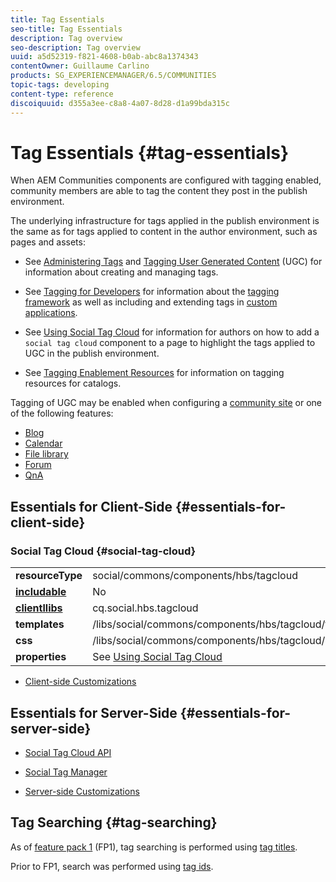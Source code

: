 ```yaml
---
title: Tag Essentials
seo-title: Tag Essentials
description: Tag overview
seo-description: Tag overview
uuid: a5d52319-f821-4608-b0ab-abc8a1374343
contentOwner: Guillaume Carlino
products: SG_EXPERIENCEMANAGER/6.5/COMMUNITIES
topic-tags: developing
content-type: reference
discoiquuid: d355a3ee-c8a8-4a07-8d28-d1a99bda315c
---
```


# Tag Essentials {#tag-essentials}

When AEM Communities components are configured with tagging enabled, community members are able to tag the content they post in the publish environment.

The underlying infrastructure for tags applied in the publish environment is the same as for tags applied to content in the author environment, such as pages and assets:

* See [Administering Tags](../../help/sites-administering/tags.md) and [Tagging User Generated Content](tag-ugc.md) (UGC) for information about creating and managing tags.

* See [Tagging for Developers](../../help/sites-developing/tags.md) for information about the [tagging framework](../../help/sites-developing/framework.md) as well as including and extending tags in [custom applications](../../help/sites-developing/building.md).

* See [Using Social Tag Cloud](tagcloud.md) for information for authors on how to add a `social tag cloud` component to a page to highlight the tags applied to UGC in the publish environment.

* See [Tagging Enablement Resources](tag-resources.md) for information on tagging resources for catalogs.

Tagging of UGC may be enabled when configuring a [community site](sites-console.md#tagging) or one of the following features:

* [Blog](blog-feature.md)
* [Calendar](calendar.md)
* [File library](file-library.md)
* [Forum](forum.md)
* [QnA](working-with-qna.md)

## Essentials for Client-Side {#essentials-for-client-side}

### Social Tag Cloud {#social-tag-cloud}

<table>
 <tbody>
  <tr>
   <td> <strong>resourceType</strong></td>
   <td>social/commons/components/hbs/tagcloud</td>
  </tr>
  <tr>
   <td> <a href="scf.md#add-or-include-a-communities-component"><strong>includable</strong></a></td>
   <td>No</td>
  </tr>
  <tr>
   <td> <a href="clientlibs.md"><strong>clientllibs</strong></a></td>
   <td>cq.social.hbs.tagcloud</td>
  </tr>
  <tr>
   <td> <strong>templates</strong></td>
   <td> /libs/social/commons/components/hbs/tagcloud/tagcloud.hbs<br /> </td>
  </tr>
  <tr>
   <td> <strong>css</strong></td>
   <td> /libs/social/commons/components/hbs/tagcloud/clientlibs/tagcloud.css</td>
  </tr>
  <tr>
   <td><strong>properties</strong></td>
   <td>See <a href="tagcloud.md">Using Social Tag Cloud</a></td>
  </tr>
 </tbody>
</table>

* [Client-side Customizations](client-customize.md)

## Essentials for Server-Side {#essentials-for-server-side}

* [Social Tag Cloud API](https://helpx.adobe.com/experience-manager/6-4/sites/developing/using/reference-materials/javadoc/com/adobe/cq/social/commons/tagcloud/api/package-summary.html)

* [Social Tag Manager](https://helpx.adobe.com/experience-manager/6-4/sites/developing/using/reference-materials/javadoc/com/adobe/cq/social/commons/tagging/package-summary.html)

* [Server-side Customizations](server-customize.md)

## Tag Searching {#tag-searching}

As of [feature pack 1](deploy-communities.md#latestfeaturepack) (FP1), tag searching is performed using [tag titles](../../help/sites-developing/framework.md#tag-characteristics).

Prior to FP1, search was performed using [tag ids](../../help/sites-developing/framework.md#tagid).

